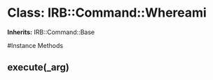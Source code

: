 # Class: IRB::Command::Whereami
**Inherits:** IRB::Command::Base
    




#Instance Methods
## execute(_arg) [](#method-i-execute)

